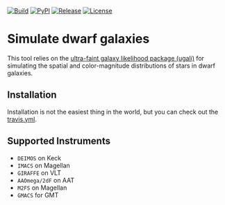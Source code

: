 [![Build](https://img.shields.io/travis/kadrlica/dsphsim.svg)](https://travis-ci.org/kadrlica/dsphsim)
[![PyPI](https://img.shields.io/pypi/v/dsphsim.svg)](https://pypi.python.org/pypi/dsphsim)
[![Release](https://img.shields.io/github/release/kadrlica/dsphsim.svg)](../../releases)
[![License](https://img.shields.io/badge/license-MIT-blue.svg)](../../)

Simulate dwarf galaxies
=======================

This tool relies on the [ultra-faint galaxy likelihood package (ugali)](https://github.com/DarkEnergySurvey/ugali) for simulating the spatial and color-magnitude distributions of stars in dwarf galaxies.

Installation
------------

Installation is not the easiest thing in the world, but you can check out the [travis.yml](.travis.yml).

Supported Instruments
---------------------

* `DEIMOS` on Keck
* `IMACS` on Magellan
* `GIRAFFE` on VLT
* `AAOmega/2dF` on AAT
* `M2FS` on Magellan
* `GMACS` for GMT